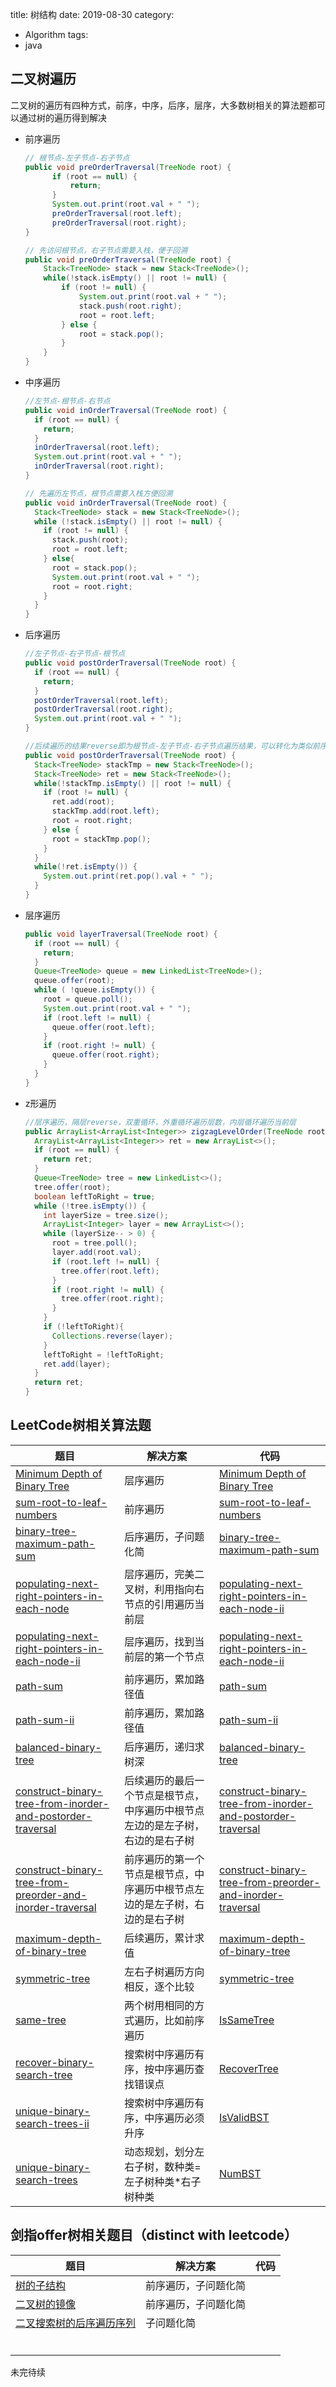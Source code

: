 title: 树结构
date: 2019-08-30
category:
- Algorithm
tags:
- java

## 二叉树遍历

二叉树的遍历有四种方式，前序，中序，后序，层序，大多数树相关的算法题都可以通过树的遍历得到解决

<!--more-->

- 前序遍历

  ```java
  // 根节点-左子节点-右子节点
  public void preOrderTraversal(TreeNode root) {
    	if (root == null) {
      		return;
    	}
    	System.out.print(root.val + " ");
    	preOrderTraversal(root.left);
    	preOrderTraversal(root.right);
  }
  
  // 先访问根节点，右子节点需要入栈，便于回溯
  public void preOrderTraversal(TreeNode root) {
      Stack<TreeNode> stack = new Stack<TreeNode>();
      while(!stack.isEmpty() || root != null) {
          if (root != null) {
              System.out.print(root.val + " ");
              stack.push(root.right);
              root = root.left;
          } else {
              root = stack.pop();
          }
      }
  }
  ```

- 中序遍历

  ```java
  //左节点-根节点-右节点
  public void inOrderTraversal(TreeNode root) {
    if (root == null) {
      return;
    }
    inOrderTraversal(root.left);
    System.out.print(root.val + " ");
    inOrderTraversal(root.right);
  }
  
  // 先遍历左节点，根节点需要入栈方便回溯
  public void inOrderTraversal(TreeNode root) {
    Stack<TreeNode> stack = new Stack<TreeNode>();
    while (!stack.isEmpty() || root != null) {
      if (root != null) {
        stack.push(root);
        root = root.left;
      } else{
        root = stack.pop();
        System.out.print(root.val + " ");
        root = root.right;
      }
    }
  }
  ```

- 后序遍历

  ```java
  //左子节点-右子节点-根节点
  public void postOrderTraversal(TreeNode root) {
    if (root == null) {
      return;
    }
    postOrderTraversal(root.left);
    postOrderTraversal(root.right);
    System.out.print(root.val + " ");
  }
  
  //后续遍历的结果reverse即为根节点-左子节点-右子节点遍历结果，可以转化为类似前序遍历方式
  public void postOrderTraversal(TreeNode root) {
    Stack<TreeNode> stackTmp = new Stack<TreeNode>();
    Stack<TreeNode> ret = new Stack<TreeNode>();
    while(!stackTmp.isEmpty() || root != null) {
      if (root != null) {
        ret.add(root);
        stackTmp.add(root.left);
        root = root.right;
      } else {
        root = stackTmp.pop();
      }
    }
    while(!ret.isEmpty()) {
      System.out.print(ret.pop().val + " ");
    }
  }
  ```

- 层序遍历

  ```java
  public void layerTraversal(TreeNode root) {
    if (root == null) {
      return;
    }
    Queue<TreeNode> queue = new LinkedList<TreeNode>();
    queue.offer(root);
    while ( !queue.isEmpty()) {
      root = queue.poll();
      System.out.print(root.val + " ");
      if (root.left != null) {
        queue.offer(root.left);
      }
      if (root.right != null) {
        queue.offer(root.right);
      }
    }
  }
  ```

- z形遍历

  ```java
  //层序遍历，隔层reverse，双重循环，外重循环遍历层数，内层循环遍历当前层
  public ArrayList<ArrayList<Integer>> zigzagLevelOrder(TreeNode root) {
    ArrayList<ArrayList<Integer>> ret = new ArrayList<>();
    if (root == null) {
      return ret;
    }
    Queue<TreeNode> tree = new LinkedList<>();
    tree.offer(root);
    boolean leftToRight = true;
    while (!tree.isEmpty()) {
      int layerSize = tree.size();
      ArrayList<Integer> layer = new ArrayList<>();
      while (layerSize-- > 0) {
        root = tree.poll();
        layer.add(root.val);
        if (root.left != null) {
          tree.offer(root.left);
        }
        if (root.right != null) {
          tree.offer(root.right);
        }
      }
      if (!leftToRight){
        Collections.reverse(layer);
      }
      leftToRight = !leftToRight;
      ret.add(layer);
    }
    return ret;
  }
  ```

## LeetCode树相关算法题

| 题目                                                         | 解决方案                                                     | 代码                                                         |
| ------------------------------------------------------------ | ------------------------------------------------------------ | ------------------------------------------------------------ |
| [Minimum Depth of Binary Tree](https://www.nowcoder.com/practice/e08819cfdeb34985a8de9c4e6562e724?tpId=46&tqId=29030&tPage=1&rp=1&ru=/ta/leetcode&qru=/ta/leetcode/question-ranking) | 层序遍历                                                     | [Minimum Depth of Binary Tree](https://github.com/shinerio/AlgorithmQuestion/blob/master/src/main/java/leetcode_tree/MinimumDepthOfBinaryTree.java) |
| [sum-root-to-leaf-numbers](https://www.nowcoder.com/practice/185a87cd29eb42049132aed873273e83?tpId=46&tqId=29051&tPage=2&rp=2&ru=/ta/leetcode&qru=/ta/leetcode/question-ranking) | 前序遍历                                                     | [sum-root-to-leaf-numbers](https://github.com/shinerio/AlgorithmQuestion/blob/master/src/main/java/leetcode_tree/SumNumbers.java) |
| [binary-tree-maximum-path-sum](https://www.nowcoder.com/practice/da785ea0f64b442488c125b441a4ba4a?tpId=46&tqId=29056&tPage=2&rp=2&ru=/ta/leetcode&qru=/ta/leetcode/question-ranking) | 后序遍历，子问题化简                                         | [binary-tree-maximum-path-sum](https://github.com/shinerio/AlgorithmQuestion/blob/master/src/main/java/leetcode_tree/MaxPathSum.java) |
| [populating-next-right-pointers-in-each-node](https://www.nowcoder.com/practice/fdbd05d647084fcf9be78444e231998b?tpId=46&tqId=29064&tPage=2&rp=2&ru=/ta/leetcode&qru=/ta/leetcode/question-ranking) | 层序遍历，完美二叉树，利用指向右节点的引用遍历当前层         | [populating-next-right-pointers-in-each-node-ii](https://github.com/shinerio/AlgorithmQuestion/blob/master/src/main/java/leetcode_tree/ConnectRightBrother.java) |
| [populating-next-right-pointers-in-each-node-ii](https://www.nowcoder.com/practice/f18bc13a954f4389900b56e545feca6e?tpId=46&tqId=29063&tPage=2&rp=2&ru=/ta/leetcode&qru=/ta/leetcode/question-ranking) | 层序遍历，找到当前层的第一个节点                             | [populating-next-right-pointers-in-each-node-ii](https://github.com/shinerio/AlgorithmQuestion/blob/master/src/main/java/leetcode_tree/任意二叉树ConnectRightBrother.java) |
| [path-sum](https://www.nowcoder.com/practice/508378c0823c423baa723ce448cbfd0c?tpId=46&tqId=29067&tPage=2&rp=2&ru=/ta/leetcode&qru=/ta/leetcode/question-ranking) | 前序遍历，累加路径值                                         | [path-sum](https://github.com/shinerio/AlgorithmQuestion/blob/master/src/main/java/leetcode_tree/HasPathSum.java) |
| [path-sum-ii](https://www.nowcoder.com/practice/840dd2dc4fbd4b2199cd48f2dadf930a?tpId=46&tqId=29066&tPage=2&rp=2&ru=/ta/leetcode&qru=/ta/leetcode/question-ranking) | 前序遍历，累加路径值                                         | [path-sum-ii](https://github.com/shinerio/AlgorithmQuestion/blob/master/src/main/java/leetcode_tree/找出和为sum的所有路径.java) |
| [balanced-binary-tree](https://www.nowcoder.com/practice/f4523caf0205476985516212047ac8e7?tpId=46&tqId=29068&tPage=2&rp=2&ru=/ta/leetcode&qru=/ta/leetcode/question-ranking) | 后序遍历，递归求树深                                         | [balanced-binary-tree](https://github.com/shinerio/AlgorithmQuestion/blob/master/src/main/java/leetcode_tree/isBalancedTree.java) |
| [construct-binary-tree-from-inorder-and-postorder-traversal](https://www.nowcoder.com/practice/b0d07d0edc7f495696aecd265d5ef1b9?tpId=46&tqId=29072&tPage=3&rp=3&ru=/ta/leetcode&qru=/ta/leetcode/question-ranking) | 后续遍历的最后一个节点是根节点，中序遍历中根节点左边的是左子树，右边的是右子树 | [construct-binary-tree-from-inorder-and-postorder-traversal](https://github.com/shinerio/AlgorithmQuestion/blob/master/src/main/java/leetcode_tree/buildTree.java) |
| [construct-binary-tree-from-preorder-and-inorder-traversal](https://www.nowcoder.com/practice/0ee054a8767c4a6c96ddab65e08688f4?tpId=46&tqId=29073&tPage=3&rp=3&ru=/ta/leetcode&qru=/ta/leetcode/question-ranking) | 前序遍历的第一个节点是根节点，中序遍历中根节点左边的是左子树，右边的是右子树 | [construct-binary-tree-from-preorder-and-inorder-traversal](https://github.com/shinerio/AlgorithmQuestion/blob/master/src/main/java/leetcode_tree/buildTree.java) |
| [maximum-depth-of-binary-tree](https://www.nowcoder.com/practice/8a2b2bf6c19b4f23a9bdb9b233eefa73?tpId=46&tqId=29074&tPage=3&rp=3&ru=/ta/leetcode&qru=/ta/leetcode/question-ranking) | 后续遍历，累计求值                                           | [maximum-depth-of-binary-tree](https://github.com/shinerio/AlgorithmQuestion/blob/master/src/main/java/leetcode_tree/MaxDepth.java) |
| [symmetric-tree](https://www.nowcoder.com/practice/1b0b7f371eae4204bc4a7570c84c2de1?tpId=46&tqId=29077&tPage=3&rp=3&ru=/ta/leetcode&qru=/ta/leetcode/question-ranking) | 左右子树遍历方向相反，逐个比较                               | [symmetric-tree](https://github.com/shinerio/AlgorithmQuestion/blob/master/src/main/java/leetcode_tree/IsSymmetric.java) |
| [same-tree](https://www.nowcoder.com/practice/9a9e74b71f944efab9992925f7f9a65e?tpId=46&tqId=29078&tPage=3&rp=3&ru=/ta/leetcode&qru=/ta/leetcode/question-ranking) | 两个树用相同的方式遍历，比如前序遍历                         | [IsSameTree](https://github.com/shinerio/AlgorithmQuestion/blob/master/src/main/java/leetcode_tree/IsSameTree.java) |
| [recover-binary-search-tree](https://www.nowcoder.com/practice/67c7172122b54b748e78eac7b183b5f3?tpId=46&tqId=29079&tPage=3&rp=3&ru=/ta/leetcode&qru=/ta/leetcode/question-ranking) | 搜索树中序遍历有序，按中序遍历查找错误点                     | [RecoverTree](https://github.com/shinerio/AlgorithmQuestion/blob/master/src/main/java/leetcode_tree/RecoverTree.java) |
| [unique-binary-search-trees-ii](https://www.nowcoder.com/practice/98aaaefacaca44b9b4f2f2bd75780664?tpId=46&tqId=29082&tPage=3&rp=3&ru=/ta/leetcode&qru=/ta/leetcode/question-ranking) | 搜索树中序遍历有序，中序遍历必须升序                         | [IsValidBST](https://github.com/shinerio/AlgorithmQuestion/blob/master/src/main/java/leetcode_tree/IsValidBST.java) |
| [unique-binary-search-trees](https://www.nowcoder.com/practice/b2b6734cbc0b43088f6084785046b861?tpId=46&tqId=29083&tPage=3&rp=3&ru=/ta/leetcode&qru=/ta/leetcode/question-ranking) | 动态规划，划分左右子树，数种类=左子树种类*右子树种类         | [NumBST](https://github.com/shinerio/AlgorithmQuestion/blob/master/src/main/java/leetcode_tree/NumBST.java) |

## 剑指offer树相关题目（distinct with leetcode）

| 题目                                                         | 解决方案             | 代码 |
| ------------------------------------------------------------ | -------------------- | ---- |
| [树的子结构](https://www.nowcoder.com/practice/6e196c44c7004d15b1610b9afca8bd88?tpId=13&tqId=11170&tPage=1&rp=1&ru=/ta/coding-interviews&qru=/ta/coding-interviews/question-ranking) | 前序遍历，子问题化简 |      |
| [二叉树的镜像](https://www.nowcoder.com/practice/564f4c26aa584921bc75623e48ca3011?tpId=13&tqId=11171&tPage=1&rp=1&ru=/ta/coding-interviews&qru=/ta/coding-interviews/question-ranking) | 前序遍历，子问题化简 |      |
| [二叉搜索树的后序遍历序列](https://www.nowcoder.com/practice/a861533d45854474ac791d90e447bafd?tpId=13&tqId=11176&tPage=2&rp=2&ru=/ta/coding-interviews&qru=/ta/coding-interviews/question-ranking) | 子问题化简           |      |
|                                                              |                      |      |
|                                                              |                      |      |
|                                                              |                      |      |
|                                                              |                      |      |
|                                                              |                      |      |
|                                                              |                      |      |

未完待续
